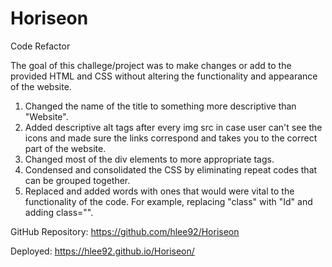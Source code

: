 # Horiseon

Code Refactor 

The goal of this challege/project was to make changes or add to the provided HTML and CSS without altering the functionality and appearance of the website. 

1. Changed the name of the title to something more descriptive than "Website".
2. Added descriptive alt tags after every img src in case user can't see the icons and made sure the links correspond and takes you to the correct part of the website. 
3. Changed most of the div elements to more appropriate tags.
4. Condensed and consolidated the CSS by eliminating repeat codes that can be grouped together.
5. Replaced and added words with ones that would were vital to the functionality of the code. For example, replacing "class" with "Id" and adding class="". 




GitHub Repository: https://github.com/hlee92/Horiseon

Deployed: https://hlee92.github.io/Horiseon/
